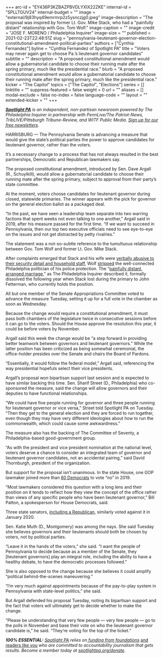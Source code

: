 +++
arc-id = "EY436P3KZBAZPBVDLYXIX22ZKE"
internal-id = "SPLLTGUV24"
internal-budget = ""
image = "external/9j83hyq49emrmrp2z5ysnczjg0.jpeg"
image-description = "The proposal was inspired by former Lt. Gov. Mike Stack, who had a \"painfully distant\" relationship with Gov. Tom Wolf."
image-caption = ""
image-credit = "JOSE F. MORENO / Philadelphia Inquirer"
image-size = ""
published = 2021-02-23T22:48:51Z
slug = "pennsylvania-lieutenant-governor-election-constitutional-amendment-political-parties"
authors = ["Cynthia Fernandez"]
byline = "Cynthia Fernandez of Spotlight PA"
title = "Voters may never again get to choose Pa.’s lieutenant governor candidates"
subtitle = ""
description = "A proposed constitutional amendment would allow a gubernatorial candidate to choose their running mate after the spring primary, much like the presidential race."
blurb = "A proposed constitutional amendment would allow a gubernatorial candidate to choose their running mate after the spring primary, much like the presidential race."
kicker = "The Capitol"
topics = ["The Capitol", "Elections"]
series = []
linktitle = ""
suppress-featured = false
weight = 0
url = ""
aliases = []
modal-exclude = false
no-index = false
language-code = ""
layout = ""
extended-kicker = ""
+++

<a href="https://www.spotlightpa.org/"><i><b>Spotlight PA</b></i></a><i> is an independent, non-partisan newsroom powered by The Philadelphia Inquirer in partnership with PennLive/The Patriot-News, TribLIVE/Pittsburgh Tribune-Review, and WITF Public Media. </i><a href="https://www.spotlightpa.org/newsletters"><i>Sign up for our free newsletters</i></a><i>.</i>

HARRISBURG — The Pennsylvania Senate is advancing a measure that would give the state’s political parties the power to approve candidates for lieutenant governor, rather than the voters.

It’s a necessary change to a process that has not always resulted in the best partnerships, Democratic and Republican lawmakers say.

The proposed constitutional amendment, introduced by Sen. Dave Argall (R., Schuylkill), would allow a gubernatorial candidate to choose their running mate after the spring primary, subject to approval from their party’s state committee.

At the moment, voters choose candidates for lieutenant governor during closed, statewide primaries. The winner appears with the pick for governor on the general election ballot as a packaged deal.

“In the past, we have seen a leadership team separate into two warring factions that spent weeks not even talking to one another,” Argall said in 2019, after his measure passed for the first time. “If we want to succeed in Pennsylvania, then our top two executive officials need to see eye-to-eye on the issues and not get distracted by petty rivalries.”

<script src="https://www.spotlightpa.org/embed.js" async></script><div data-spl-embed-version="1" data-spl-src="https://www.spotlightpa.org/embeds/newsletter/"></div>

The statement was a not-so-subtle reference to the tumultuous relationship between Gov. Tom Wolf and former Lt. Gov. Mike Stack.

After complaints emerged that Stack and his wife were <a href="https://www.inquirer.com/philly/news/politics/Brian-Stack-investigation-inspector-Wolf.html">verbally abusive to their security detail and household staff</a>, Wolf <a href="https://www.inquirer.com/philly/news/pennsylvania/Stack-Wolf-state-police-detail.html">stripped</a> the well-connected Philadelphia politician of his police protection. The “<a href="https://www.inquirer.com/philly/news/politics/state/Mike-Stack-Wolf-feud-politics-Couloumbis.html">painfully distant, arranged marriage</a>,” as The Philadelphia Inquirer described it, formally dissolved the following year when Stack lost during the primary to John Fetterman, who currently holds the position.

All but one member of the Senate Appropriations Committee voted to advance the measure Tuesday, setting it up for a full vote in the chamber as soon as Wednesday.

Because the change would require a constitutional amendment, it must pass both chambers of the legislature twice in consecutive sessions before it can go to the voters. Should the House approve the resolution this year, it could be before voters by November.

Argall said this week the change would be “a step forward in providing better teamwork between governors and lieutenant governors.” While the latter position has been criticized as being somewhat ceremonial, the office-holder presides over the Senate and chairs the Board of Pardons.

“Essentially, it would follow the federal model,” Argall said, referencing the way presidential hopefuls select their vice presidents.

Argall’s proposal won bipartisan support last session and is expected to have similar backing this time. Sen. Sharif Street (D., Philadelphia) who co-sponsored the measure, said the change will allow governors and their deputies to have functional relationships.

“We could have five people running for governor and three people running for lieutenant governor or vice versa,” Street told Spotlight PA on Tuesday. “Then they get to the general election and they are forced to run together, even though they may have very different ideologies about how to run the commonwealth, which could cause some awkwardness.”

The measure also has the backing of The Committee of Seventy, a Philadelphia-based good-government group.

“As with the president and vice president nomination at the national level, voters deserve a chance to consider an integrated team of governor and lieutenant governor candidates, not an accidental pairing,” said David Thornburgh, president of the organization.

But support for the proposal isn’t unanimous. In the state House, one GOP lawmaker joined more than <a href="https://www.legis.state.pa.us/CFDOCS/Legis/RC/Public/rc_view_action2.cfm?sess_yr=2019&sess_ind=0&rc_body=H&rc_nbr=1000">60 Democrats</a> to vote “no” in 2019.

“Most lawmakers considered this question with a long lens and their position on it tends to reflect how they view the concept of the office rather than views of any specific people who have been lieutenant governor,” Bill Patton, a spokesperson for House Democrats, said.

Three state senators, <a href="https://www.legis.state.pa.us/CFDOCS/Legis/RC/Public/rc_view_action2.cfm?sess_yr=2019&sess_ind=0&rc_body=S&rc_nbr=385">including a Republican</a>, similarly voted against it in January 2020.

Sen. Katie Muth (D., Montgomery) was among the nays. She said Tuesday she believes governors and their lieutenants should both be chosen by voters, not by political parties.

<script src="https://www.spotlightpa.org/embed.js" async></script><div data-spl-embed-version="1" data-spl-src="https://www.spotlightpa.org/embeds/donate/?teaser_text=If%20you%20learned%20something%20from%20this%20report%2C%20pay%20it%20forward%20and%20become%20a%20member%20of%20Spotlight%20PA%20so%20someone%20else%20can%20in%20the%20future.&cta_text=CLICK%20TO%20CONTRIBUTE&eyebrow_text=WHILE%20YOU'RE%20HERE..."></div>


“Leave it in the hands of the voters,” she said. “I want the people of Pennsylvania to decide because as a member of the Senate, they [lieutenant governors] play an integral role, including the ability to have a healthy debate, to have the democratic processes followed.”

She is also opposed to the change because she believes it could amplify “political behind-the-scenes maneuvering.”

“I’m very much against appointments because of the pay-to-play system in Pennsylvania with state-level politics,” she said.

But Argall defended his proposal Tuesday, noting its bipartisan support and the fact that voters will ultimately get to decide whether to make the change.

“Please be understanding that very few people — very few people — go to the polls in November and base their vote on who the lieutenant governor candidate is,” he said. “They’re voting for the top of the ticket.”

<i><b>100% ESSENTIAL:</b></i><i> </i><a href="https://www.spotlightpa.org/"><i>Spotlight PA</i></a><i> relies on</i><a href="https://www.spotlightpa.org/support"><i> funding from foundations</i></a><i> </i><a href="https://www.spotlightpa.org/support">and readers like you</a><i> who are committed to accountability journalism that gets results. Become a member today at </i><a href="http://checkout.fundjournalism.org/memberform?org_id=spotlightpa&campaign=701f4000000TVuIAAW"><i>spotlightpa.org/donate</i></a><i>.</i>
